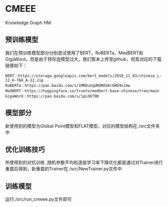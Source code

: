 # CMEEE
Knowledge Graph HM

## 预训练模型
我们在预训练模型部分分别尝试使用了BERT，RoBERTa，MedBERT和GigaWord，但是由于预存连模型过大，我们暂未上传至github，但其对应的下载链接如下：

    BERT：https://storage.googleapis.com/bert_models/2018_11_03/chinese_L-12_H-768_A-12.zip
    RoBERTa：https://pan.baidu.com/s/1MRDuVqUROMdSKr6HD9x1mw
    MedBERT：https://huggingface.co/trueto/medbert-base-chinese/tree/main
    GigaWord：https://pan.baidu.com/s/1pLO6T9D

## 模型部分
新使用到的模型为Global Point模型和FLAT模型，对应的模型结构在./src文件夹中

## 优化训练技巧
所使用到的对抗训练 ,随机参数平均和逐层学习率下降优化都是通过对Trainer进行重载后得到，新重载的Trainer在./src/NewTrainer.py文件中

## 训练模型
运行./src/run_cmeee.py文件即可

